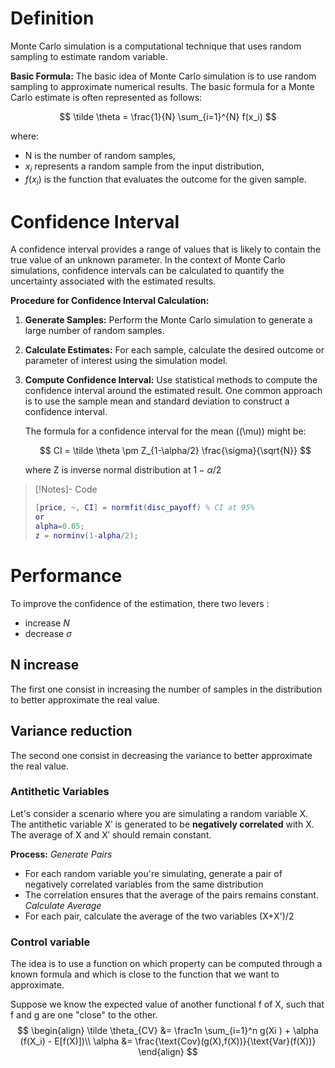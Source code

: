 # Definition
Monte Carlo simulation is a computational technique that uses random sampling to estimate random variable.

**Basic Formula:**
The basic idea of Monte Carlo simulation is to use random sampling to approximate numerical results. The basic formula for a Monte Carlo estimate is often represented as follows:

$$
\tilde \theta = \frac{1}{N} \sum_{i=1}^{N} f(x_i)
$$

where:
- N is the number of random samples,
- $x_i$ represents a random sample from the input distribution,
- $f(x_i)$ is the function that evaluates the outcome for the given sample.

# Confidence Interval

A confidence interval provides a range of values that is likely to contain the true value of an unknown parameter. In the context of Monte Carlo simulations, confidence intervals can be calculated to quantify the uncertainty associated with the estimated results.

**Procedure for Confidence Interval Calculation:**
1. **Generate Samples:** Perform the Monte Carlo simulation to generate a large number of random samples.

2. **Calculate Estimates:** For each sample, calculate the desired outcome or parameter of interest using the simulation model.

3. **Compute Confidence Interval:** Use statistical methods to compute the confidence interval around the estimated result. One common approach is to use the sample mean and standard deviation to construct a confidence interval.

   The formula for a confidence interval for the mean (\(\mu\)) might be:

   $$
   CI = \tilde \theta \pm Z_{1-\alpha/2} \frac{\sigma}{\sqrt{N}}
   $$

   where Z is inverse normal distribution at $1-\alpha/2$

>[!Notes]- Code
> ```matlab
> [price, ~, CI] = normfit(disc_payoff) % CI at 95%
> or
> alpha=0.05;
> z = norminv(1-alpha/2);
>```


# Performance 
To improve the confidence of the estimation, there two levers :
- increase $N$
- decrease $\sigma$

## N increase
The first one consist in increasing the number of samples in the distribution to better approximate the real value.

## Variance reduction
The second one consist in decreasing the variance to better approximate the real value.
### Antithetic Variables
Let's consider a scenario where you are simulating a random variable X. The antithetic variable X′ is generated to be **negatively correlated** with X. The average of X and X′ should remain constant.

**Process:**
*Generate Pairs*
- For each random variable you're simulating, generate a pair of negatively correlated variables from the same distribution
- The correlation ensures that the average of the pairs remains constant.
*Calculate Average*
- For each pair, calculate the average of the two variables (X+X')/2

### Control variable
The idea is to use a function on which property can be computed through a known formula and which is close to the function that we want to approximate.

Suppose we know the expected value of another functional f of X, such that f and g are one "close" to the other.
$$
\begin{align}
\tilde \theta_{CV} &= \frac1n \sum_{i=1}^n g(Xi ) + \alpha (f(X_i) - E[f(X)])\\
\alpha &= \frac{\text{Cov}(g(X),f(X))}{\text{Var}(f(X))}
\end{align}
$$

